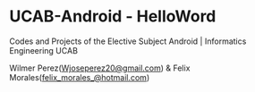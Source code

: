 # UCAB-Android - HelloWord
Codes and Projects of the Elective Subject Android | Informatics Engineering UCAB

Wilmer Perez(Wjoseperez20@gmail.com) & Felix Morales(felix_morales_@hotmail.com)
